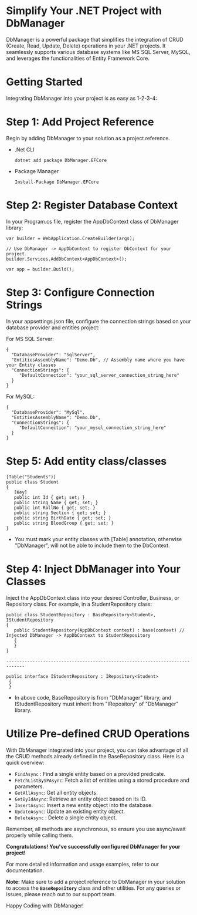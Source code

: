# Simplify Your .NET Project with DbManager
DbManager is a powerful package that simplifies the integration of CRUD (Create, Read, Update, Delete) operations in your .NET projects. It seamlessly supports various database systems like MS SQL Server, MySQL, and leverages the functionalities of Entity Framework Core.

# Getting Started
Integrating DbManager into your project is as easy as 1-2-3-4:

# Step 1: Add Project Reference
Begin by adding DbManager to your solution as a project reference.

* .Net CLI

      dotnet add package DbManager.EFCore

* Package Manager

      Install-Package DbManager.EFCore

# Step 2: Register Database Context
In your Program.cs file, register the AppDbContext class of DbManager library:

    var builder = WebApplication.CreateBuilder(args);
    
    // Use DbManager -> AppDbContext to register DbContext for your project.
    builder.Services.AddDbContext<AppDbContext>();
    
    var app = builder.Build();

# Step 3: Configure Connection Strings
In your appsettings.json file, configure the connection strings based on your database provider and entities project:

For MS SQL Server:

    {
      "DatabaseProvider": "SqlServer", 
      "EntitiesAssemblyName": "Demo.Db", // Assembly name where you have your Entity classes
      "ConnectionStrings": {
         "DefaultConnection": "your_sql_server_connection_string_here"
      }
    }

For MySQL:

    {
      "DatabaseProvider": "MySql",
      "EntitiesAssemblyName": "Demo.Db",
      "ConnectionStrings": {
         "DefaultConnection": "your_mysql_connection_string_here"
      }
    }
    
# Step 5: Add entity class/classes

    [Table("Students")]
    public class Student
    {
       [Key]
       public int Id { get; set; }
       public string Name { get; set; }
       public int RollNo { get; set; }
       public string Section { get; set; }
       public string BirthDate { get; set; }
       public string BloodGroup { get; set; }
    }

 - You must mark your entity classes with [Table] annotation, otherwise "DbManager", will not be able to include them to the DbContext.
   
# Step 4: Inject DbManager into Your Classes
Inject the AppDbContext class into your desired Controller, Business, or Repository class. For example, in a StudentRepository class:

    public class StudentRepository : BaseRepository<Student>, IStudentRepository
    {
       public StudentRepository(AppDbContext context) : base(context) // Injected DbManager -> AppDbContext to StudentRepository
       {
       }
    }

    -----------------------------------------------------------------------------

    public interface IStudentRepository : IRepository<Student>
     {
     }
     

 - In above code, BaseRepository is from "DbManager" library, and IStudentRepository must inherit from "IRepository" of "DbManager" library.
   

     

   
# Utilize Pre-defined CRUD Operations
With DbManager integrated into your project, you can take advantage of all the CRUD methods already defined in the BaseRepository class. Here is a quick overview:

* `FindAsync` : Find a single entity based on a provided predicate.
* `FetchListBySPAsync`: Fetch a list of entities using a stored procedure and parameters.
* `GetAllAsync`: Get all entity objects.
* `GetByIdAsync`: Retrieve an entity object based on its ID.
* `InsertAsync`: Insert a new entity object into the database.
* `UpdateAsync`: Update an existing entity object.
* `DeleteAsync` : Delete a single entity object.
  

Remember, all methods are asynchronous, so ensure you use async/await properly while calling them.

**Congratulations! You've successfully configured DbManager for your project!**

For more detailed information and usage examples, refer to our documentation.

**Note:** Make sure to add a project reference to DbManager in your solution to access the **`BaseRepository`** class and other utilities. For any queries or issues, please reach out to our support team.

Happy Coding with DbManager!
   
